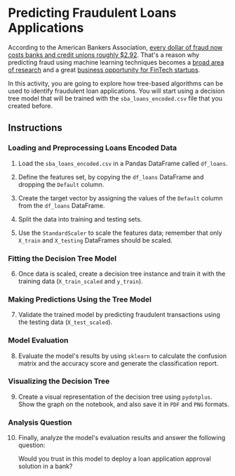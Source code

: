 # Predicting Fraudulent Loans Applications

According to the American Bankers Association, [every dollar of fraud now costs banks and credit unions roughly $2.92](https://www.aba.com/member-tools/industry-solutions/insights/state-card-fraud-2018). That's a reason why predicting fraud using machine learning techniques becomes a [broad area of research](https://scholar.google.com.mx/scholar?q=fraud+detection+machine+learning&btnG=&oq=fraud+detection+) and a great [business opportunity for FinTech startups](https://www.eu-startups.com/2019/06/paris-based-fintech-bleckwen-raises-e8-8-million-for-its-fraud-detection-software-to-prevent-financial-crime/).

In this activity, you are going to explore how tree-based algorithms can be used to identify fraudulent loan applications. You will start using a decision tree model that will be trained with the `sba_loans_encoded.csv` file that you created before.

## Instructions

### Loading and Preprocessing Loans Encoded Data

1. Load the `sba_loans_encoded.csv` in a Pandas DataFrame called `df_loans`.

2. Define the features set, by copying the `df_loans` DataFrame and dropping the `Default` column.

3. Create the target vector by assigning the values of the `Default` column from the `df_loans` DataFrame.

4. Split the data into training and testing sets.

5. Use the `StandardScaler` to scale the features data; remember that only `X_train` and `X_testing` DataFrames should be scaled.

### Fitting the Decision Tree Model

6. Once data is scaled, create a decision tree instance and train it with the training data (`X_train_scaled` and `y_train`).

### Making Predictions Using the Tree Model

7. Validate the trained model by predicting fraudulent transactions using the testing data (`X_test_scaled`).

### Model Evaluation

8. Evaluate the model's results by using `sklearn` to calculate the confusion matrix and the accuracy score and generate the classification report.

### Visualizing the Decision Tree

9. Create a visual representation of the decision tree using `pydotplus`. Show the graph on the notebook, and also save it in `PDF` and `PNG` formats.

### Analysis Question

10. Finally, analyze the model's evaluation results and answer the following question:

    Would you trust in this model to deploy a loan application approval solution in a bank?
